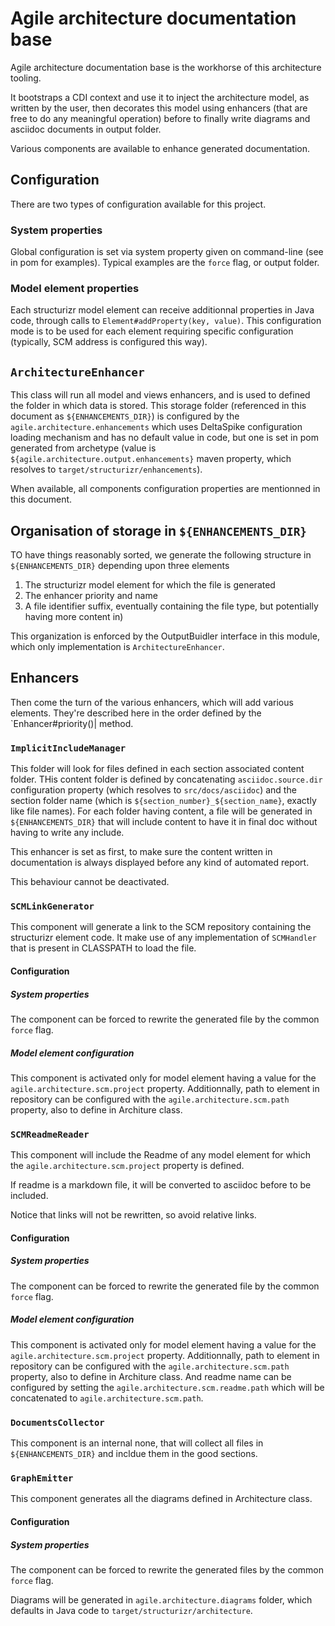 # Agile architecture documentation base

Agile architecture documentation base is the workhorse of this architecture tooling.

It bootstraps a CDI context and use it to inject the architecture model, as written by the user, 
then decorates this model using enhancers (that are free to do any meaningful operation)
before to finally write diagrams and asciidoc documents in output folder.

Various components are available to enhance generated documentation.

## Configuration
There are two types of configuration available for this project.

### System properties
Global configuration is set via system property given on command-line (see in pom for examples).
Typical examples are the `force` flag, or output folder.

### Model element properties
Each structurizr model element can receive additionnal properties in Java code, through calls to `Element#addProperty(key, value)`.
This configuration mode is to be used for each element requiring specific configuration (typically, SCM address is configured this way).

## `ArchitectureEnhancer`
This class will run all model and views enhancers, and is used to defined the folder in which data is stored.
This storage folder (referenced in this document as `${ENHANCEMENTS_DIR}`) is configured by the `agile.architecture.enhancements` which uses DeltaSpike configuration loading mechanism and has no default value in code, but one is set in pom generated from archetype (value is `${agile.architecture.output.enhancements}` maven property, which resolves to `target/structurizr/enhancements`).

When available, all components configuration properties are mentionned in this document.

## Organisation of storage in `${ENHANCEMENTS_DIR}`
TO have things reasonably sorted, we generate the following structure in `${ENHANCEMENTS_DIR}` depending upon three elements

1. The structurizr model element for which the file is generated
1. The enhancer priority and name
1. A file identifier suffix, eventually containing the file type, but potentially having more content in)

This organization is enforced by the OutputBuidler interface in this module, which only implementation is `ArchitectureEnhancer`.

## Enhancers
Then come the turn of the various enhancers, which will add various elements.
They're described here in the order defined by the `Enhancer#priority()|  method.

### `ImplicitIncludeManager`

This folder will look for files defined in each section associated content folder.
THis content folder is defined by concatenating `asciidoc.source.dir` configuration property (which resolves to `src/docs/asciidoc`) and the section folder name (which is `${section_number}_${section_name}`, exactly like file names).
For each folder having content, a file will be generated in `${ENHANCEMENTS_DIR}` that will include content to have it in final doc without having to write any include.

This enhancer is set as first, to make sure the content written in documentation is always displayed before any kind of automated report.

This behaviour cannot be deactivated.

### `SCMLinkGenerator`

This component will generate a link to the SCM repository containing the structurizr element code. It make use of any implementation of `SCMHandler` that is present in CLASSPATH to load the file.

#### Configuration
##### System properties
The component can be forced to rewrite the generated file by the common `force` flag.

##### Model element configuration
This component is activated only for model element having a value for the `agile.architecture.scm.project` property.
Additionnally, path to element in repository can be configured with the `agile.architecture.scm.path` property, also to define in Architure class.

### `SCMReadmeReader`

This component will include the Readme of any model element for which the `agile.architecture.scm.project` property is defined.

If readme is a markdown file, it will be converted to asciidoc before to be included.

Notice that links will not be rewritten, so avoid relative links.


#### Configuration
##### System properties
The component can be forced to rewrite the generated file by the common `force` flag.

##### Model element configuration
This component is activated only for model element having a value for the `agile.architecture.scm.project` property.
Additionnally, path to element in repository can be configured with the `agile.architecture.scm.path` property, also to define in Architure class.
And readme name can be configured by setting the `agile.architecture.scm.readme.path` which will be concatenated to `agile.architecture.scm.path`.

### `DocumentsCollector`
This component is an internal none, that will collect all files in `${ENHANCEMENTS_DIR}` and incldue them in the good sections.

### `GraphEmitter`

This component generates all the diagrams defined in Architecture class.

#### Configuration
##### System properties
The component can be forced to rewrite the generated files by the common `force` flag.

Diagrams will be generated in `agile.architecture.diagrams` folder, which defaults in Java code to `target/structurizr/architecture`.
